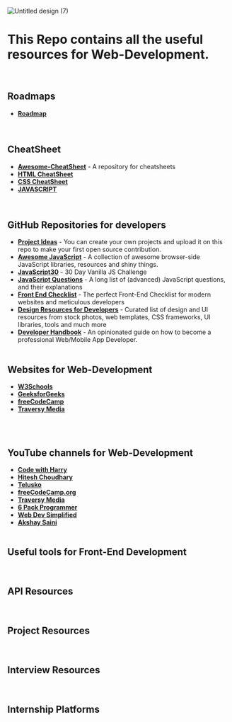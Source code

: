 ![Untitled design (7)](https://user-images.githubusercontent.com/83531337/159842377-ed16c956-cd6a-4847-8832-ea4285d02898.png)


# This Repo contains all the useful resources for Web-Development.

<br>


## Roadmaps
* **[Roadmap](https://github.com/Aashutosh0033/Web-Dev-Resources/blob/main/Roadmaps.md)**
<br>

## CheatSheet 
* **[Awesome-CheatSheet](https://github.com/LeCoupa/awesome-cheatsheets)** - A repository for cheatsheets <br>
* **[HTML CheatSheet](https://makeawebsitehub.com/the-html-5-mega-cheat-sheet/)** 
* **[CSS CheatSheet](https://makeawebsitehub.com/css3-mega-cheat-sheet/)** 
* **[JAVASCRIPT](https://websitesetup.org/javascript-cheat-sheet/)**


<br>

## GitHub Repositories for developers
* **[Project Ideas](https://github.com/akshaymarch7/project-ideas)** - You can create your own projects and upload it on this repo to make your first open source contribution.<br>
* **[Awesome JavaScript](https://github.com/sorrycc/awesome-javascript)** - A collection of awesome browser-side JavaScript libraries, resources and shiny things.<br>
* **[JavaScript30](https://github.com/wesbos/JavaScript30)** - 30 Day Vanilla JS Challenge <br>
* **[JavaScript Questions](https://github.com/lydiahallie/javascript-questions)** - A long list of (advanced) JavaScript questions, and their explanations <br>
* **[Front End Checklist](https://github.com/thedaviddias/Front-End-Checklist)** -  The perfect Front-End Checklist for modern websites and meticulous developers<br>
* **[Design Resources for Developers](https://github.com/bradtraversy/design-resources-for-developers)** - Curated list of design and UI resources from stock photos, web templates, CSS frameworks, UI libraries, tools and much more <br>
* **[Developer Handbook](https://github.com/apptension/developer-handbook)** - An opinionated guide on how to become a professional Web/Mobile App Developer.
<br><br>

## Websites for Web-Development
* **[W3Schools](https://www.w3schools.com/default.asp)**
* **[GeeksforGeeks](https://www.geeksforgeeks.org/)**
* **[freeCodeCamp](https://www.freecodecamp.org/)**
* **[Traversy Media](https://www.traversymedia.com/)**

<br><br>


## YouTube channels for Web-Development
* **[Code with Harry](https://youtube.com/c/CodeWithHarry)**
* **[Hitesh Choudhary](https://youtube.com/c/HiteshChoudharydotcom)**
* **[Telusko](https://youtube.com/c/Telusko)**
* **[freeCodeCamp.org](https://youtube.com/c/Freecodecamp)**
* **[Traversy Media](https://youtube.com/c/TraversyMedia)**
* **[6 Pack Programmer](https://youtube.com/c/6PackProgrammer)**
* **[Web Dev Simplified](https://youtube.com/c/WebDevSimplified)**
* **[Akshay Saini](https://youtube.com/c/akshaymarch7)**
<br><br>

## Useful tools for Front-End Development 
<br>

## API Resources
<br>

## Project Resources
<br>

## Interview Resources
<br>

## Internship Platforms
<br>


